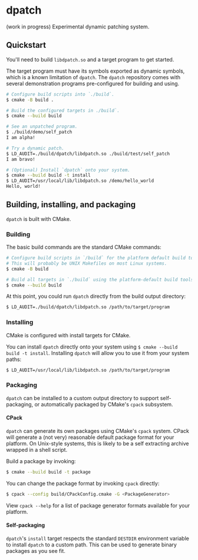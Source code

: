 # dpatch

(work in progress) Experimental dynamic patching system.


## Quickstart

You'll need to build `libdpatch.so` and a target program to get started.

The target program must have its symbols exported as dynamic symbols, which is a known limitation of `dpatch`. The `dpatch` repository comes with several demonstration programs pre-configured for building and using.

```sh
# Configure build scripts into `./build`.
$ cmake -B build .

# Build the configured targets in ./build`.
$ cmake --build build

# See an unpatched program.
$ ./build/demo/self_patch
I am alpha!

# Try a dynamic patch.
$ LD_AUDIT=./build/dpatch/libdpatch.so ./build/test/self_patch
I am bravo!

# (Optional) Install `dpatch` onto your system.
$ cmake --build build -t install
$ LD_AUDIT=/usr/local/lib/libdpatch.so /demo/hello_world
Hello, world!
```


## Building, installing, and packaging

`dpatch` is built with CMake.

### Building

The basic build commands are the standard CMake commands:

```sh
# Configure build scripts in `/build` for the platform default build tool.
# This will probably be UNIX Makefiles on most Linux systems.
$ cmake -B build

# Build all targets in `./build` using the platform-default build tools.
$ cmake --build build
```

At this point, you could run `dpatch` directly from the build output directory:

```sh
$ LD_AUDIT=./build/dpatch/libdpatch.so /path/to/target/program
```


### Installing

CMake is configured with install targets for CMake.

You can install `dpatch` directly onto your system using `$ cmake --build build -t install`. Installing `dpatch` will allow you to use it from your system paths:

```sh
$ LD_AUDIT=/usr/local/lib/libdpatch.so /path/to/target/program
```

### Packaging

`dpatch` can be installed to a custom output directory to support self-packaging, or automatically packaged by CMake's `cpack` subsystem.

#### CPack

`dpatch` can generate its own packages using CMake's `cpack` system. CPack will generate a (not very) reasonable default package format for your platform. On Unix-style systems, this is likely to be a self extracting archive wrapped in a shell script.

Build a package by invoking:

```sh
$ cmake --build build -t package
```

You can change the package format by invoking `cpack` directly:

```sh
$ cpack --config build/CPackConfig.cmake -G <PackageGenerator>
```

View `cpack --help` for a list of package generator formats available for your platform.

#### Self-packaging

`dpatch`'s `install` target respects the standard `DESTDIR` environment variable to install `dpatch` to a custom path. This can be used to generate binary packages as you see fit.
